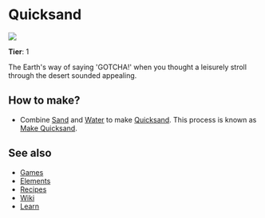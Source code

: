 # Quicksand

![](/wiki/images/item.quicksand.png)

**Tier**: 1

The Earth's way of saying 'GOTCHA!' when you thought a leisurely stroll through the desert sounded appealing.

## How to make?

* Combine [Sand](/wiki/elements/sand) and [Water](/wiki/elements/water) to make [Quicksand](/wiki/elements/quicksand). This process is known as [Make Quicksand](/wiki/recipes/make-quicksand).

## See also

* [Games](/wiki/games)
* [Elements](/wiki/elements)
* [Recipes](/wiki/recipes)
* [Wiki](/wiki/index)
* [Learn](/learn/index)